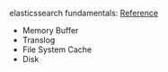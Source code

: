 elasticssearch fundamentals:
[Reference](https://juejin.im/post/5d1b35a1e51d45775746b990)

* Memory Buffer   
* Translog    
* File System Cache
* Disk 
